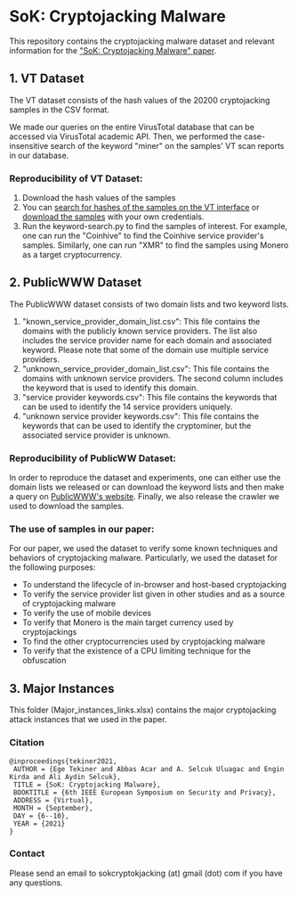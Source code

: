 
# SoK: Cryptojacking Malware

This repository contains the cryptojacking malware dataset and relevant information for the ["SoK: Cryptojacking Malware" paper](https://arxiv.org/pdf/2103.03851). 

## 1. VT Dataset 

The VT dataset consists of the hash values of the 20200 cryptojacking samples in the CSV format. 

We made our queries on the entire VirusTotal database that can be accessed via VirusTotal academic API. Then, we performed the case-insensitive search of the keyword "miner" on the samples' VT scan reports in our database.

### Reproducibility of VT Dataset:

1. Download the hash values of the samples
2. You can [search for hashes of the samples on the VT interface](https://www.virustotal.com/intelligence/#search-for-hashes) or [download the samples](https://www.virustotal.com/intelligence/downloader/) with your own credentials. 
3. Run the keyword-search.py to find the samples of interest. For example, one can run the "Coinhive" to find the Coinhive service provider's samples. Similarly, one can run "XMR" to find the samples using Monero as a target cryptocurrency. 

## 2. PublicWWW Dataset 

The PublicWWW dataset consists of two domain lists and two keyword lists. 
 
1. "known_service_provider_domain_list.csv": This file contains the domains with the publicly known service providers. The list also includes the service provider name for each domain and associated keyword. Please note that some of the domain use multiple service providers. 
2. "unknown_service_provider_domain_list.csv": This file contains the domains with unknown service providers. The second column includes the keyword that is used to identify this domain.
3. "service provider keywords.csv": This file contains the keywords that can be used to identify the 14 service providers uniquely.
4. "unknown service provider keywords.csv": This file contains the keywords that can be used to identify the cryptominer, but the associated service provider is unknown.

### Reproducibility of PublicWW Dataset:

In order to reproduce the dataset and experiments, one can either use the domain lists we released or can download the keyword lists and then make a query on [PublicWWW's website](https://publicwww.com/). Finally, we also release the crawler we used to download the samples.


### The use of samples in our paper:  

For our paper, we used the dataset to verify some known techniques and behaviors of cryptojacking malware. Particularly, we used the dataset for the following purposes:

- To understand the lifecycle of in-browser and host-based cryptojacking
- To verify the service provider list given in other studies and as a source of cryptojacking malware
- To verify the use of mobile devices 
- To verify that Monero is the main target currency used by cryptojackings
- To find the other cryptocurrencies used by cryptojacking malware
- To verify that the existence of a CPU limiting technique for the obfuscation

## 3. Major Instances

This folder (Major_instances_links.xlsx) contains the major cryptojacking attack instances that we used in the paper.

### Citation

```
@inproceedings{tekiner2021,
 AUTHOR = {Ege Tekiner and Abbas Acar and A. Selcuk Uluagac and Engin Kirda and Ali Aydin Selcuk},
 TITLE = {SoK: Cryptojacking Malware},
 BOOKTITLE = {6th IEEE European Symposium on Security and Privacy},
 ADDRESS = {Virtual},
 MONTH = {September},
 DAY = {6--10},
 YEAR = {2021}
}
```

### Contact 

Please send an email to sokcryptokjacking (at) gmail (dot) com if you have any questions. 
